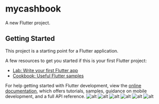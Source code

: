 # mycashbook

A new Flutter project.

## Getting Started

This project is a starting point for a Flutter application.

A few resources to get you started if this is your first Flutter project:

- [Lab: Write your first Flutter app](https://docs.flutter.dev/get-started/codelab)
- [Cookbook: Useful Flutter samples](https://docs.flutter.dev/cookbook)

For help getting started with Flutter development, view the
[online documentation](https://docs.flutter.dev/), which offers tutorials,
samples, guidance on mobile development, and a full API reference.
![alt](screenshoot/dashboard.png)
![alt](screenshoot/pemasukan.png)
![alt](screenshoot/pengeluaran.png)
![alt](screenshoot/password.png)
![alt](screenshoot/detail.png)
![alt](screenshoot/login.png)
